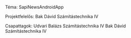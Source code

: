 Téma:
SapiNewsAndroidApp

Projektfelelős:
Bak Dávid Számítástechnika IV

Csapattagok:
Udvari Balázs Számítástechnika IV
Bak Dávid Számítástechnika IV
